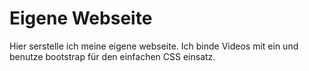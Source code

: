 # Eigene Webseite
Hier serstelle ich meine eigene webseite. Ich binde Videos mit ein und benutze bootstrap für den einfachen CSS einsatz.
